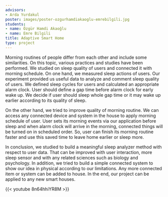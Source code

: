 ```yaml
---
advisors:
- Arda Yurdakul
poster: images/poster-ozgurhamdiakaoglu-emrebilgili.jpg
students:
- name: Özgür Hamdi Akaoğlu
- name: Emre Bilgili
title: Adaptive Smart Home
type: project
---
```


Morning routines of people differ from each other and include some similarities. On this topic, various practices and studies have been performed. We studied on sleep quality of users and connected it with morning schedule. On one hand, we measured sleep actions of users. Our experiment provided us useful data to analyze and comment sleep quality of users. We defined sleep cycles for users and calculated an appropriate alarm clock. User should define a gap time before alarm clock for early wake up. We decide if user should sleep whole gap time or it may wake up earlier according to its quality of sleep.  

 On the other hand, we tried to improve quality of morning routine. We can access any connected device and system in the house to apply morning schedule of user. User sets its morning events via our application before sleep and when alarm clock will arrive in the morning, connected things will be turned on in scheduled order. So, user can finish its morning routine faster and use this saved time to leave home earlier or sleep more.  

 In conclusion, we studied to build a meaningful sleep analyzer method with respect to user data. That can be improved with user interaction, more sleep sensor and with any related sciences such as biology and psychology. In addition, we tried to build a simple connected system to show our idea in physical according to our limitations. Any more connected item or system can be added to house. In the end, our project can be applied to any new smart houses.


{{< youtube 8n64hhiYR8M >}}